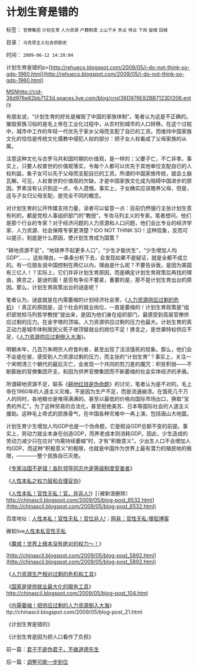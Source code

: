 # 计划生育是错的

标签： `官僚集团` `计划生育` `人力资源` `户籍制度` `上山下乡` `失业` `待业` `下岗` `留城` `回城` 

目录： `马克思主义社会悲剧史`

时间： `2009-06-12 14:20:04`

计划生育是错的p>[http://rehueco.blogspot.com/2009/05/i-do-not-think-so-gdp-1960.html](http://rehueco.blogspot.com/2009/05/i-do-not-think-so-gdp-1960.html)

[MSNhttp://cid-36d976e82bb7123d.spaces.live.com/blog/cns!36D976E82BB7123D!206.entry](http://cid-36d976e82bb7123d.spaces.live.com/blog/cns%2136D976E82BB7123D%21206.entry)

有朋友说，“计划生育的好处是摧毁了中国的家族体制”。笔者认为这是不正确的。摧毁家族习俗的是毛上帝在工业化过程中，从农村到城市的人口转移。在这个过程中，城市中工作的年轻一代优先于家乡父母而支配了自已的工资。而维持中国家族文化的恰恰是传统文化儒教中侵犯人权的部分：把子女人权看成了父母家族的从属。

注意这种文化与古罗马共和国时期的价值观，是一样的；父要子亡，不亡非孝。事实上，只要人权普世的价值观落实，令每个人都可以优先于其他单位支配自已的人权利益，象子女可以先于父母而支配自已的工资。所谓的中国家族传统，就会土崩瓦解。可见，人权普世的价值观的欠缺，才是中国家族文化成为阻碍中国进步的原因。罗素没有认识到这一点，令人遗憾。事实上，子女确实应该赡养父母，但是，这与子女归父母支配，是完全不同的概念。

对计划生育的公开传媒支持力量，读者可以留意一点：目前仍然强行主张计划生意有利的，都是党校人事组织部门的“教授”，专攻马列主义的专家。笔者想问，他们是那个行业的专家？对于经济问题的人力资源和人口问题，他们会比专业的经济学家、人力资源、社会保障专家更清楚？IDO NOT THINK SO！这种现象，反而可以提示，到底是什么原因，使计划生育成为国策？

“耕地资源不足”，“地球养不起更多人口”，“少生才能优生”，“少生增加人均GDP”……，这些理由，一条条分析下去，会发现如果不是疑证，就是全都不成立的。有一位朋友说中国控制在两亿以内，理由是什么呢？不要告诉我，是因为美国有三亿人！？实际上，它们并非计划生育原因，而是确定计划生育政策后再找的理由，换言之，是谜的面！是否有争论不要紧，重要的是，那不是计划生育出台的原因。那么，计划生育政策出台的谜底呢？

笔者认为，谜底就是在内需萎缩的计划经济社会里，《[人力资源供应过剩的危机](../../../2009/6/10/内需萎缩！把供应过剩的人力资源倒入大海.md)》！真正的原因是，这个社会的就业岗位，一直是萎缩的！计划生育政策是“组织部党校马列哲学教授”提出来，是因为他们身在组织部门，最感受到高层官僚供应过剩的压力。在金字塔的顶端，人力资源供应过剩的压力也最大。计划生育的真正动力是城市体制居民父死子继顶替就业的岗位不足！换言之，是世袭特权供应不足，《[人力资源供应过剩倒入大海](../../../2009/6/10/内需萎缩！把供应过剩的人力资源倒入大海.md)》。

明朝末年，几百万朱明宗人府食利者，甚至出现了活活饿死的现象。那么，他们会不会是在彼，感受到人力资源过剩的压力，而主张的“计划生育”？事实上，关注一个宋明清三个朝代的最后灭亡，会发现一个共同的剪刀差的魔咒：积贫积弱——不断膨胀的官僚集团开支，和因为供养官僚集团而不断萎缩的社会实体经济的矛盾。

所谓耕地资源不足，联系《[耕地红线是伪命题](../../../2009/1/23/市场经济去特权化,市场是最强大的天然的平准工具.md)》的讨论，笔者认为是不对的。毛上帝在1960年的人道主义灾难，不是因为生产不足，而是流通崩溃。在饿死几千万人的同时，各地粮仓是堆得满满的。甚至以最低的价格向国际市场出口，换取“宝贵的外汇”。为了这种贸易的合法化，甚至拒绝美苏、日本等国际社会的人道主义援助。这种毛上帝式的民族骨气，在中国各种灾难中一再上演，包括唐山大地震。

计划生育少生增加人均GDP也是一个伪命题，它是假设GDP总额不变的前提。事实上，劳动力就业本身在创造GDP，而养老成本则消耗GDP。因此，少生造成的劳动力减少只在应对“内需持续萎缩”时，才有“积极意义”。少出生人口不会增加人均GDP。而这种“积极意义”的极限，也就是中国作为世界上最有潜力的殖民地的极限，————整个民族自已灭绝。

《[专家治国不是错！各阶领导同志也是等级制度受害者](http://blog.sina.com.cn/s/blog_5563a64d0100d3k8.html)》

《[人性本私之权力层和合理妥协](http://blog.sina.com.cn/s/blog_5563a64d0100d4iq.html)》

《[人性本私！官性无私！官，并非人!](http://blog.sina.com.cn/s/blog_5563a64d0100d514.html)》[（被新浪删除）http://chinascil.blogspot.com/2009/05/blog-post_6532.html](http://chinascil.blogspot.com/2009/05/blog-post_6532.html)

百度地址：[人性本私！官性无私！官位非人!](http://hi.baidu.com/darthchn/blog/item/49903b0362616b074afb515c.html)；[网易：官性无私;](http://darthvad.blog.163.com/blog/static/533994702009425114911307/edit/)[搜狐博客](http://darthvad.blog.sohu.com/117124713.html)

微软live[人性本私官性无私](http://cid-36d976e82bb7123d.spaces.live.com/blog/cns%2136D976E82BB7123D%21146.entry?&_c02_vws=1)

《[魔戒！世界上根本没有绝对的权力～！](../../../2009/5/25/魔戒！世界上根本没有绝对的权力～！.md)》

[http://chinascil.blogspot.com/2009/05/blog-post_5892.html](http://chinascil.blogspot.com/2009/05/blog-post_5892.html)

《[人力资源生产相对过剩的危机和工具](../../../2009/5/22/人力资源生产相对过剩的危机.md)》

《[国家是提供就业最大化的服务工具](http://blog.sina.com.cn/s/blog_5563a64d0100dc10.html)》http://chinascil.blogspot.com/2009/05/blog-post_104.html

《[内需萎缩！把供应过剩的人力资源倒入大海](../../../2009/6/10/内需萎缩！把供应过剩的人力资源倒入大海.md)》ttp://chinascil.blogspot.com/2009/05/blog-post_21.html

《计划生育是错的》

《计划生育是因为把人口看作了负担》



前一篇：[君子不是伪君子，不做道德先生](../../../2009/6/12/君子不是伪君子，不做道德先生.md)

后一篇：[调整可能一步到位](../../../2009/6/12/调整可能一步到位.md)